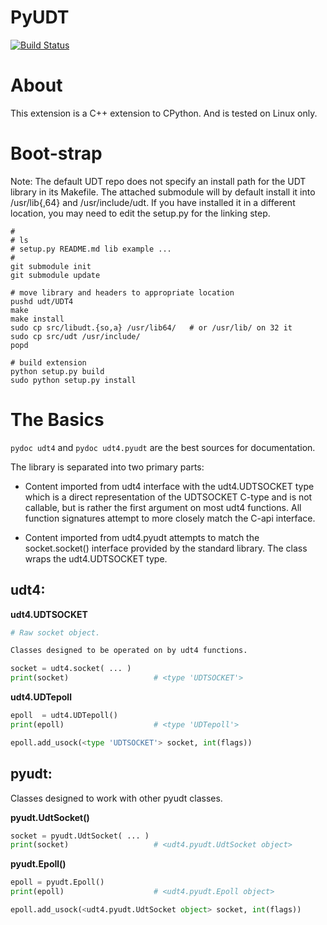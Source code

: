 PyUDT
=====

[![Build Status](https://travis-ci.org/PyUDT/PyUDT.png?branch=master)](https://travis-ci.org/PyUDT/PyUDT)

# About  
This extension is a C++ extension to CPython. And is tested on Linux only.


# Boot-strap 
Note:
The default UDT repo does not specify an install path for the UDT library in its
Makefile.  The attached submodule will by default install it into /usr/lib{,64} and
/usr/include/udt.  If you have installed it in a different location, you may need to
edit the setup.py for the linking step. 

```
#
# ls 
# setup.py README.md lib example ... 
# 
git submodule init 
git submodule update 

# move library and headers to appropriate location 
pushd udt/UDT4 
make
make install 
sudo cp src/libudt.{so,a} /usr/lib64/   # or /usr/lib/ on 32 it
sudo cp src/udt /usr/include/ 
popd 

# build extension 
python setup.py build 
sudo python setup.py install 
```


# The Basics 
`pydoc udt4` and `pydoc udt4.pyudt` are the best sources for documentation.

The library is separated into two primary parts:

* Content imported from udt4 interface with the udt4.UDTSOCKET type which is a direct
representation of the UDTSOCKET C-type and is not callable, but is rather the first 
argument on most udt4 functions. All function signatures attempt to more closely match
the C-api interface.

* Content imported from udt4.pyudt attempts to match the socket.socket() interface 
provided by the standard library.  The class wraps the udt4.UDTSOCKET type. 


## udt4:

__udt4.UDTSOCKET__ 
```python
# Raw socket object. 

Classes designed to be operated on by udt4 functions.

socket = udt4.socket( ... ) 
print(socket)                   # <type 'UDTSOCKET'> 
```

__udt4.UDTepoll__ 
```python
epoll  = udt4.UDTepoll() 
print(epoll)                    # <type 'UDTepoll'>  

epoll.add_usock(<type 'UDTSOCKET'> socket, int(flags)) 
```


## pyudt: 

Classes designed to work with other pyudt classes.

__pyudt.UdtSocket()__ 
```python
socket = pyudt.UdtSocket( ... ) 
print(socket)                   # <udt4.pyudt.UdtSocket object>  
```  

__pyudt.Epoll()__ 
```python 
epoll = pyudt.Epoll() 
print(epoll)                    # <udt4.pyudt.Epoll object> 

epoll.add_usock(<udt4.pyudt.UdtSocket object> socket, int(flags)) 
```

